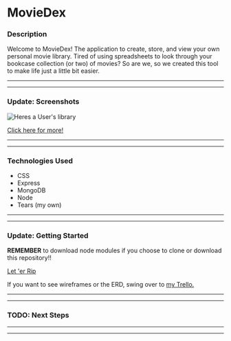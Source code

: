 # **MovieDex**

### Description
Welcome to MovieDex! The application to create, store, and view your own personal movie library. Tired of using spreadsheets to look through your bookcase collection (or two) of movies? So are we, so we created this tool to make life just a little bit easier.

---
---
### **Update:** Screenshots
![Heres a User's library](imageHere.jpg)

[Click here for more!](morephotolinks.link)

---
---
### Technologies Used
* CSS
* Express
* MongoDB
* Node
* Tears (my own)

---
---
### **Update:** Getting Started
**REMEMBER** to download node modules if you choose to clone or download this repository!!

[Let 'er Rip](https://prjtwo.herokuapp.com)

If you want to see wireframes or the ERD, swing over to [my Trello.](https://trello.com/b/3kW4uA2q/moviedex)

---
---
### **TODO:** Next Steps

---
---